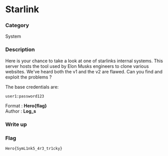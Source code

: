 # Starlink

### Category

System

### Description

Here is your chance to take a look at one of starlinks internal systems. This server hosts the tool used by Elon Musks engineers to clone various websites. We've heard both the v1 and the v2 are flawed. Can you find and exploit the problems ?

The base credentials are:
```
user1:password123
```

Format : **Hero{flag}**<br>
Author : **Log_s**

### Write up

### Flag

```
Hero{SymL1nk5_4r3_tr1cky}
```
